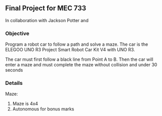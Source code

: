 ## Final Project for MEC 733
In collaboration with Jackson Potter and 

### Objective
Program a robot car to follow a path and solve a maze. The car is the ELEGOO UNO R3 Project Smart Robot Car Kit V4 with UNO R3.

The car must first follow a black line from Point A to B. Then the car will enter a maze and must complete the maze without collision and under 30 seconds

### Details
Maze:
1. Maze is 4x4
2. Autonomous for bonus marks
